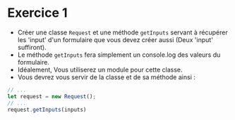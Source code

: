 # Exercice 1

- Créer une classe `Request` et une méthode `getInputs` servant à récupérer les 'input' d'un formulaire que vous devez créer aussi (Deux 'input' suffiront).
- Le méthode `getInputs` fera simplement un console.log des valeurs du formulaire.
- Idéalement, Vous utiliserez un module pour cette classe.
- Vous devrez vous servir de la classe et de sa méthode ainsi : 
```javascript
// ...
let request = new Request();
// ...
request.getInputs(inputs)
```

